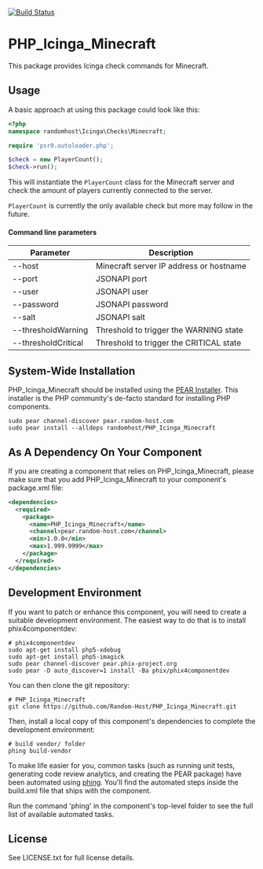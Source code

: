 [![Build Status](https://travis-ci.org/Random-Host/PHP_Icinga_Minecraft.svg)](https://travis-ci.org/Random-Host/PHP_Icinga_Minecraft)

PHP_Icinga_Minecraft
====================

This package provides Icinga check commands for Minecraft.

Usage
-----

A basic approach at using this package could look like this:

```php
<?php
namespace randomhost\Icinga\Checks\Minecraft;

require 'psr0.autoloader.php';

$check = new PlayerCount();
$check->run();
```

This will instantiate the `PlayerCount` class for the Minecraft server and check
the amount of players currently connected to the server.

`PlayerCount` is currently the only available check but more may follow in the
future.

#### Command line parameters

| Parameter           | Description                             |
| ------------------- | --------------------------------------- |
| --host              | Minecraft server IP address or hostname |
| --port              | JSONAPI port                            |
| --user              | JSONAPI user                            |
| --password          | JSONAPI password                        |
| --salt              | JSONAPI salt                            |
| --thresholdWarning  | Threshold to trigger the WARNING state  |
| --thresholdCritical | Threshold to trigger the CRITICAL state |

System-Wide Installation
------------------------

PHP_Icinga_Minecraft should be installed using the [PEAR Installer](http://pear.php.net).
This installer is the PHP community's de-facto standard for installing PHP
components.

    sudo pear channel-discover pear.random-host.com
    sudo pear install --alldeps randomhost/PHP_Icinga_Minecraft

As A Dependency On Your Component
---------------------------------

If you are creating a component that relies on PHP_Icinga_Minecraft, please make sure that
you add PHP_Icinga_Minecraft to your component's package.xml file:

```xml
<dependencies>
  <required>
    <package>
      <name>PHP_Icinga_Minecraft</name>
      <channel>pear.random-host.com</channel>
      <min>1.0.0</min>
      <max>1.999.9999</max>
    </package>
  </required>
</dependencies>
```

Development Environment
-----------------------

If you want to patch or enhance this component, you will need to create a
suitable development environment. The easiest way to do that is to install
phix4componentdev:

    # phix4componentdev
    sudo apt-get install php5-xdebug
    sudo apt-get install php5-imagick
    sudo pear channel-discover pear.phix-project.org
    sudo pear -D auto_discover=1 install -Ba phix/phix4componentdev

You can then clone the git repository:

    # PHP_Icinga_Minecraft
    git clone https://github.com/Random-Host/PHP_Icinga_Minecraft.git

Then, install a local copy of this component's dependencies to complete the
development environment:

    # build vendor/ folder
    phing build-vendor

To make life easier for you, common tasks (such as running unit tests,
generating code review analytics, and creating the PEAR package) have been
automated using [phing](http://phing.info).  You'll find the automated steps
inside the build.xml file that ships with the component.

Run the command 'phing' in the component's top-level folder to see the full list
of available automated tasks.

License
-------

See LICENSE.txt for full license details.
